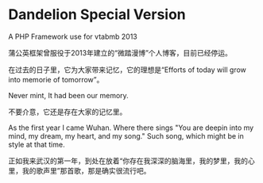 # Dandelion Special Version

A PHP Framework use for vtabmb 2013

蒲公英框架曾服役于2013年建立的“微踏漫博”个人博客，目前已经停运。

在过去的日子里，它为大家带来记忆，它的理想是“Efforts of today will grow into memorie of tomorrow”。

Never mint, It had been our memory.

不要介意，它还是存在大家的记忆里。

As the first year I came Wuhan. Where there sings "You are deepin into my mind, my dream, my heart, and my song." Such song, which might be in style at that time.

正如我来武汉的第一年，到处在放着“你存在我深深的脑海里，我的梦里，我的心里，我的歌声里”那首歌，那是确实很流行吧。

